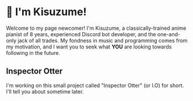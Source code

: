 # 🦦 I'm Kisuzume! 

Welcome to my page newcomer! I'm Kisuzume, a classically-trained anime pianist of 8 years, experienced Discord bot developer, and the one-and-only jack of all trades. My fondness in music and programming comes from my motivation, and I want you to seek what **YOU** are looking towards following in the future.


## Inspector Otter

I'm working on this small project called "Inspector Otter" (or I.O) for short. I'll tell you about sometime later.
